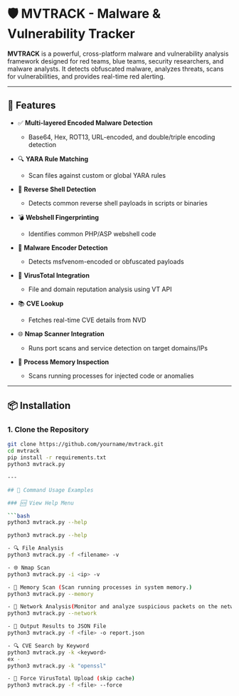 # 🛡️ MVTRACK - Malware & Vulnerability Tracker

**MVTRACK** is a powerful, cross-platform malware and vulnerability analysis framework designed for red teams, blue teams, security researchers, and malware analysts. It detects obfuscated malware, analyzes threats, scans for vulnerabilities, and provides real-time red alerting.

---

## 🚀 Features

- ✅ **Multi-layered Encoded Malware Detection**
  - Base64, Hex, ROT13, URL-encoded, and double/triple encoding detection

- 🔍 **YARA Rule Matching**
  - Scan files against custom or global YARA rules

- 🧠 **Reverse Shell Detection**
  - Detects common reverse shell payloads in scripts or binaries

- 💣 **Webshell Fingerprinting**
  - Identifies common PHP/ASP webshell code

- 🧬 **Malware Encoder Detection**
  - Detects msfvenom-encoded or obfuscated payloads

- 🔬 **VirusTotal Integration**
  - File and domain reputation analysis using VT API

- 📚 **CVE Lookup**
  - Fetches real-time CVE details from NVD

- 🌐 **Nmap Scanner Integration**
  - Runs port scans and service detection on target domains/IPs

- 🧪 **Process Memory Inspection**
  - Scans running processes for injected code or anomalies

---

## 📦 Installation

### 1. Clone the Repository

```bash
git clone https://github.com/yourname/mvtrack.git
cd mvtrack
pip install -r requirements.txt
python3 mvtrack.py

---

## 🧪 Command Usage Examples

### 🆘 View Help Menu

```bash
python3 mvtrack.py --help

python3 mvtrack.py --help

- 🔍 File Analysis
python3 mvtrack.py -f <filename> -v

- 🌐 Nmap Scan
python3 mvtrack.py -i <ip> -v

- 🧠 Memory Scan (Scan running processes in system memory.)
python3 mvtrack.py --memory

- 📡 Network Analysis(Monitor and analyze suspicious packets on the network.)
python3 mvtrack.py --network

- 🧾 Output Results to JSON File
python3 mvtrack.py -f <file> -o report.json

- 🔍 CVE Search by Keyword
python3 mvtrack.py -k <keyword>
ex -
python3 mvtrack.py -k "openssl"

- 💉 Force VirusTotal Upload (skip cache)
python3 mvtrack.py -f <file> --force
